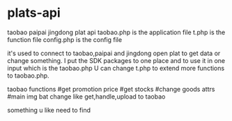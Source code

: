 plats-api
=========

taobao paipai jingdong plat api
taobao.php is the application file
t.php is the function file
config.php is the config file

it's used to connect to taobao,paipai and jingdong open plat to get data or change something.
I put the SDK packages to one place and to use it in one input which is the taobao.php
U can change t.php to extend more functions to taobao.php.

taobao functions
#get promotion price 
#get stocks
#change goods attrs
#main img bat change like get,handle,upload to taobao

something u like need to find
